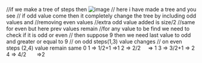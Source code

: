 //if we make a tree of steps then
![image](https://assets.leetcode.com/users/images/1f728238-8459-4a09-8065-44f4986917d4_1656155439.8047125.jpeg)
// here i have made a tree and you see
// if odd value come then it completely change the tree by including odd values and
//removing even values
//extra odd value added is size/2
//same for even but here prev values remain
//for any value to be find we need to check if it is odd or even
// then suppose 9 then we need last value to odd and greater or equal to 9
// on odd steps(1,3) value changes
// on even steps (2,4) value remain same
0
1  => 1/2+1 =>1
2  => 2/2     => 1
3 => 3/2+1  => 2
4 => 4/2       =>2